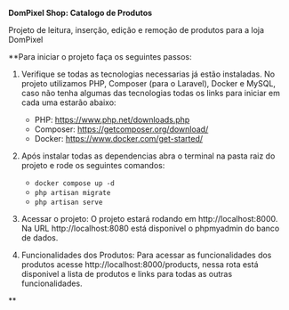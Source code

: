 **DomPixel Shop: Catalogo de Produtos**

Projeto de leitura, inserção, edição e remoção de produtos para a loja DomPixel

**Para iniciar o projeto faça os seguintes passos:

 1. Verifique se todas as tecnologias necessarias já estão instaladas.
    No projeto utilizamos PHP, Composer (para o Laravel), Docker e MySQL, caso não tenha algumas das tecnologias todas os links para iniciar em cada uma estarão abaixo:
    - PHP: https://www.php.net/downloads.php
    - Composer: https://getcomposer.org/download/
    - Docker: https://www.docker.com/get-started/
 
 2. Após instalar todas as dependencias abra o terminal na pasta raiz do projeto e rode os seguintes comandos:
	- `docker compose up -d`
	-  `php artisan migrate`
	-  `php artisan serve`
 3. Acessar o projeto:
	 O projeto estará rodando em http://localhost:8000.
	 Na URL http://localhost:8080 está disponivel o phpmyadmin do banco de dados.
 4. Funcionalidades dos Produtos:
	 Para acessar as funcionalidades dos produtos acesse http://localhost:8000/products, nessa rota está disponivel a lista de produtos e links para todas as outras funcionalidades.

**
